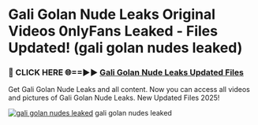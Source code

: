 # Gali Golan Nude Leaks Original Videos 0nlyFans Leaked - Files Updated! (gali golan nudes leaked)

<h3>🔴 CLICK HERE 🌐==►► <a href="https://tinyurl.com/2p9ay9w9" rel="nofollow">Gali Golan Nude Leaks Updated Files</a></h3>

Get Gali Golan Nude Leaks and all content. Now you can access all videos and pictures of Gali Golan Nude Leaks. New Updated Files 2025!

[![gali golan nudes leaked](https://i.imgur.com/KQgVmj3.gif)](https://tinyurl.com/2p9ay9w9)
gali golan nudes leaked